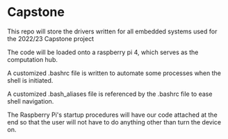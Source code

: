 # Capstone
This repo will store the drivers written for all embedded systems used for the 2022/23 Capstone project

The code will be loaded onto a raspberry pi 4, which serves as the computation hub.

A customized .bashrc file is written to automate some processes when the shell is initiated.

A customized .bash_aliases file is referenced by the .bashrc file to ease shell navigation.

The Raspberry Pi's startup procedures will have our code attached at the end so that the user
	will not have to do anything other than turn the device on.

